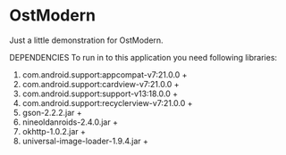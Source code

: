 # OstModern
Just a little demonstration for OstModern. 

DEPENDENCIES 
To run in to this application you need following libraries:

1. com.android.support:appcompat-v7:21.0.0 +
2. com.android.support:cardview-v7:21.0.0 +
3. com.android.support:support-v13:18.0.0 +
4. com.android.support:recyclerview-v7:21.0.0 +
5. gson-2.2.2.jar +
6. nineoldanroids-2.4.0.jar +
7. okhttp-1.0.2.jar +
8. universal-image-loader-1.9.4.jar +
